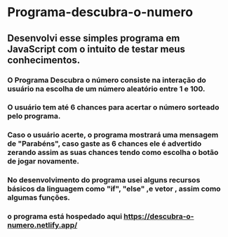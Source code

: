 # Programa-descubra-o-numero

## Desenvolvi esse simples programa em JavaScript com o intuito de testar meus conhecimentos. 
### O Programa Descubra o número consiste na interação do usuário na escolha de um número aleatório entre 1 e 100.
### O usuário tem até 6 chances para acertar o número sorteado pelo programa.
### Caso o usuário acerte, o programa mostrará uma mensagem de "Parabéns", caso gaste as 6 chances ele é advertido zerando assim as suas chances tendo como escolha o botão de jogar novamente.

### No desenvolvimento do programa usei alguns recursos básicos da linguagem como "if", "else" ,e vetor , assim como algumas funções.

### o programa está hospedado aqui https://descubra-o-numero.netlify.app/
